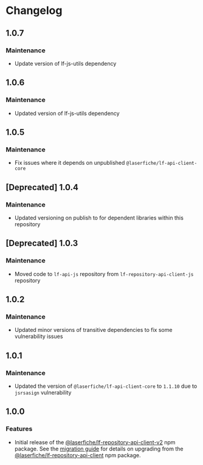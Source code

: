 # Changelog

## 1.0.7

### Maintenance

- Update version of lf-js-utils dependency

## 1.0.6

### Maintenance

- Updated version of lf-js-utils dependency

## 1.0.5

### Maintenance

- Fix issues where it depends on unpublished `@laserfiche/lf-api-client-core`

## [Deprecated] 1.0.4

### Maintenance

- Updated versioning on publish to for dependent libraries within this repository

## [Deprecated] 1.0.3

### Maintenance

- Moved code to `lf-api-js` repository from `lf-repository-api-client-js` repository

## 1.0.2

### Maintenance

- Updated minor versions of transitive dependencies to fix some vulnerability issues

## 1.0.1

### Maintenance

- Updated the version of `@laserfiche/lf-api-client-core` to `1.1.10` due to `jsrsasign` vulnerability

## 1.0.0

### Features

- Initial release of the [@laserfiche/lf-repository-api-client-v2](https://www.npmjs.com/package/@laserfiche/lf-repository-api-client-v2) npm package. See the [migration guide](https://github.com/Laserfiche/lf-repository-api-client-js/blob/HEAD/MIGRATION_GUIDE.md) for details on upgrading from the [@laserfiche/lf-repository-api-client](https://www.npmjs.com/package/@laserfiche/lf-repository-api-client) npm package.
